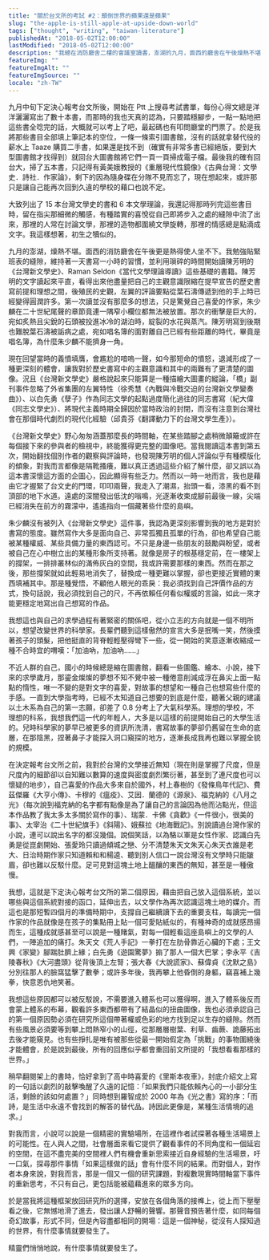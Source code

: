 ```yaml
---
title: "關於台文所的考試 #2：顛倒世界的蘋果還是蘋果"
slug: "the-apple-is-still-apple-at-upside-down-world"
tags: ["thought", "writing", "taiwan-literature"]
publishedAt: "2018-05-02T12:00:00"
lastModified: "2018-05-02T12:00:00"
description: "我總在消防廳舍二樓的會議室讀書，澎湖的九月，面西的廳舍在午後燥熱不堪，在讀著台灣文學史的過程中，我的內心對於寫作的願景被撼動了。"
featureImg: ""
featureImgAlt: ""
featureImgSource: ""
locale: "zh-TW"
---
```


九月中旬下定決心報考台文所後，開始在 Ptt 上搜尋考試書單，每份心得文總是洋洋灑灑寫出了數十本書，而那時的我也天真的認為，只要踏穩腳步，一點一點地把這些書全唸完的話，大概就可以考上了吧，最起碼也有叩問廳堂的門票了。於是我將那些書目全部填上筆記本的空位，一條一條索引圖書館，沒有的話就拿替代役的薪水上 Taaze 購買二手書，如果還是找不到（確實有非常多書已經絕版，要到大型圖書館才找得到）就回台大圖書館將它們一頁一頁掃成電子檔。最後我的確有回台大，掃了五本書，只記得有黃美娥教授的《重層現代性鏡像》《古典台灣：文學史．詩社．作家論》，剩下的因為隨身碟在分隊不見而忘了，現在想起來，或許那只是讓自己能再次回到久違的學校的藉口也說不定。

大致列出了 15 本台灣文學史的書和 6 本文學理論，我還記得那時列完這些書目時，留在指尖那細微的觸感，有種踏實的喜悅從自己即將步入之處的縫隙中流了出來，那裡的人常在討論文學，那裡的造物都圍繞文學旋轉，那裡的情感總是點滴成文字。我這樣想著，初生之犢似的。

九月的澎湖，燥熱不堪。面西的消防廳舍在午後更是熱得使人坐不下。我勉強貼緊班表的縫隙，維持著一天書寫一小時的習慣，並利用瑣碎的時間開始讀陳芳明的《台灣新文學史》、Raman Seldon《當代文學理論導讀》這些基礎的書籍。陳芳明的文字讀起來平直，看得出來他盡量把自己的主觀意識限縮在提早宣告的歷史書寫前提和理想之間，後殖民的史觀，左翼的評論要點從葉石濤傳遞到他的手上時已經變得圓潤許多。第一次讀並沒有那麼多的想法，只是驚覺自己喜愛的作家，朱少麟在二十世紀尾聲的章節竟連一隅窄小欄位都無法被放置。那次的衝擊是巨大的，宛如炙熱且尖銳的石頭被投進冰冷的湖泊時，綻裂的水花與蒸汽。陳芳明寫到後期也難脫葉石濤被詬病之處，宛如唱名簿的面對離自己已經有些距離的時代，畢竟是唱名簿，為什麼朱少麟不能擠身一角。

現在回望當時的義憤填膺，會尷尬的喑嗚一聲，如今那短命的憤怒，退減形成了一種更深刻的體會，讓我對於歷史書寫中的主觀意識和其中的兩難有了更清楚的圖像。況且《台灣新文學史》嚴格說起來只能算是一種描繪大圖畫的縱論，「橋」副刊事件忽略了外省集團的左翼特性（徐秀慧《內戰與冷戰交迫的台灣新文學變奏曲》）、以白先勇《孽子》作為同志文學的起點過度簡化過往的同志書寫（紀大偉《同志文學史》）、將現代主義時期全歸因於當時政治的封閉，而沒有注意到台灣社會在那個時代劇烈的現代化經驗（邱貴芬《翻譯動力下的台灣文學生產》）。

《台灣新文學史》野心匆匆涵蓋那麼長的時間軸，在某些踏腳之處稍微顛簸或許在每個接下來的參與者的檢視中，終能獲得更完整的圖像吧。當我閱讀這本書到第五次，開始翻找個別作者的觀察與評論時，也發現陳芳明的個人評論似乎有種模版化的傾象，對我而言都像是隔靴搔癢，難以真正透過這些介紹了解什麼，卻又誤以為這本書深懷這方面的企圖心，因此顯得有些乏力。然而以一時一地而言，我也是藉由它才握緊了台文史的門環，叩叩兩聲，我走入了潮濕，抬頭一看，漆黑的看不到頂部的地下水道。遠處的深闇發出低沈的嗡鳴，光逐漸收束成腳前最後一線，尖端已經消失在前方的霧濛中，遙遙指向一個藏著些什麼的島嶼。

朱少麟沒有被列入《台灣新文學史》這件事，我認為更深刻影響到我的地方是對於書寫的態度。雖然寫作大多是面向自己、非常孤獨且孤單的行為，卻也希望自己能被某種權威、某些具備力量的東西認可。不只是身邊一些朋友的鼓勵與盼望，或者被自己在心中樹立出的某種形象所支持著。就像是房子的根基穩定前，在一樓架上的撐架，一排排叢林似的滿佈灰白的空間，我或許需要那樣的東西。然而在那之後，那些撐架就如此輕易地消失了，替換成一種更難以掌握，卻也更接近實體的東西填補其中。那是種覺悟，不顧他人眼光的乖戾：我必須找到自己評價作品的方式，換句話說，我必須找到自己的尺，不再依賴任何看似權威的言論，如此一來才能更穩定地寫出自己想寫的作品。

我想這也與自己的求學過程有著緊密的關係吧，從小立志的方向就是一個不明所以，想望改變世界的科學家。長輩們聽到這樣傲然的宣言大多是抿嘴一笑，然後摸著孩子的頭髮，把他挺直的背脊輕輕壓得彎下一些，從一開始的笑意逐漸收縮成一種不合時宜的喟嘆：「加油吶，加油吶……」

不近人群的自己，國小的時候總是縮在圖書館，翻看一些圖鑑、繪本、小說，接下來的求學歲月，那鎏金燦燦的夢想不知不覺中被一種倦意削減成浮在鼻尖上面一點點的惰性，唯一不變的是對文字的喜愛，對故事的想望和一種自己也想寫些什麼的手感。一直到大學指考時，已經不太知道自己想要的到底是什麼，聽著父親的建議以土木系為自己的第一志願，卻差了 0.8 分考上了大氣科學系。理想的學校，不理想的科系，我想我們這一代的年輕人，大多是以這樣的前提開始自己的大學生活的。兒時科學家的夢早已被更多的資訊所洗清，書寫故事的夢卻仍舊留在生命的底層，在那陰黑，捏著鼻子才能探入洞口窺探的地方，逐漸長成我再也難以掌握全貌的規模。

在決定報考台文所之前，我對於台灣的文學接近無知（現在則是掌握了尺度，但是尺度內的細節卻以自知難以數算的速度與密度劇烈繁衍著，甚至到了連尺度也可以懷疑的地步），自己喜愛的作品大多來自於國外，村上春樹的《發條鳥年代記》、費茲傑羅《大亨小傳》、卡穆的《瘟疫》、艾因．蘭德的《源泉》、福克納的《八月之光》（每次說到福克納的名字都有點像是為了讓自己的言論因為他而沾點光，但這本作品教了我太多太多關於寫作的事）、瑞蒙．卡佛《貪歡》《一件很小，很美的事》、太宰治《二十世紀旗手》《斜陽》、娥蘇拉《地海戰記》。別說讀過台灣作家的小說，連可以說出名字的都沒幾個。說個笑話，以為駱以軍是女性作家、認識白先勇是從崑劇開始、張愛玲只讀過傾城之戀、分不清楚朱天文朱天心朱天衣誰是老大、日治時期作家只知道賴和和楊逵、聽到別人信口一說台灣沒有文學時只能皺眉，卻也難以反駁什麼。足可見對這塊土地上醞釀的東西的無知，甚至是一種傲慢。

我想，這就是下定決心報考台文所的第二個原因，藉由把自己放入這個系統，並以哪些與這個系統對接的函口，延伸出去，以文學作為再次認識這塊土地的媒介。而這也是那短暫四個月的準備時期中，支撐自己繼續讀下去的重要支柱，每讀完一個作家的作品就像是在孩子的集點冊上貼一個可愛貼紙似的，有種神奇的成就感昂揚而生，這種成就感甚至可以說是一種賭氣，對每一個輕看這座島嶼上的文學的人們，一陣追加的痛打。朱天文《荒人手記》一拳打在左肋骨靠近心臟的下處；王文興《家變》腳踹肚臍上緣；白先勇《遊園驚夢》搧了那人一個大巴掌；李永平《吉陵春秋》《大河盡頭》從背後頂上左腎；張大春《大說謊家》、蘇偉貞《沈默之島》分別往那人的臉窩猛擊了數拳；或許多年後，我再攀上他昏倒的身軀，竊喜補上幾拳，快意恩仇地笑著。

我想這些原因都可以被反駁說，不需要進入體系也可以獲得啊，進入了體系後反而會蒙上體系的布幕，觀看許多東西都帶有了結晶似的扭曲圖像，我也必須承認自己的第一個原因勢必須在研究所這個帶著權威色彩的地方找到足以生存的縫隙。然而有些風景必須要等到攀上悶熱窄小的山徑，從那層層樹葉、利草、齒蕨、詭藤拓出去後才能窺見。也有些掙扎是唯有被那些從最一開始假定為「挑戰」的事物圍繞後才能體會，於是說到最後，所有的回應似乎都會重回前文所提的「我想看看那樣的世界。」

稍早翻閱架上的書時，恰好拿到了高中時喜愛的《里斯本夜車》，封底介紹文上寫的一句話以劇烈的敲擊喚醒了久遠的記憶：「如果我們只能依賴內心的一小部分生活，剩餘的該如何處置？」同時想到羅智成於 2000 年為《光之書》寫的序：「而詩，是生活中永遠不會找到的解答的替代品。詩因此更像是，某種生活情境的追求。」

對我而言，小說可以說是一個精密的實驗場所，在這裡作者試探著各種生活場景上的可能性。在人與人之間，社會層面來看它提供了觀看事件的不同角度和一個延宕的空間，在這不盡完美的空間裡人們有機會重新思索接近自身經驗的生活場景，吁一口氣，探尋那件事情「如果這樣做的話」會有什麼不同的結果。而對個人，對作者本身來說，對我而言，那是一個又一個的研究課題，對複數現實時間軸當下事件的重新思考，不只有自己，更包括能被藴藉進來的眾多方向。

於是當我將這種框架放回研究所的選擇，安放在各個角落的接榫上，從上而下壓壓看之後，它無憾地滑了進去，發出讓人舒暢的聲響。那聲音預告著什麼，如同每個奇幻故事，形式不同，但是內容盡都相同的開場：這是一個神秘，從沒有人探知過的世界，有什麼事情就要發生了。

精靈們悄悄地說，有什麼事情就要發生了。
